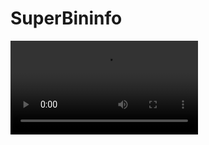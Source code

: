 # SuperBininfo

<video controls>
    <source src="https://digi21.blob.core.windows.net/videos-ayuda/desarrollo/19.%20SuperBininfo.mp4" type="video/mp4">
</video>

